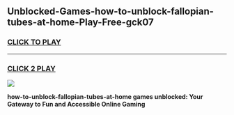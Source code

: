 
## Unblocked-Games-how-to-unblock-fallopian-tubes-at-home-Play-Free-gck07
<h3>
<a href="https://premium76.site?title=how-to-unblock-fallopian-tubes-at-home&ref=18A1">CLICK TO PLAY</a></h3>
<hr>

<h3>
<a href="https://premium76.site?title=how-to-unblock-fallopian-tubes-at-home&ref=18A1">CLICK 2 PLAY</a>
  
</h3>

<a href="https://premium76.site?title=how-to-unblock-fallopian-tubes-at-home&ref=18A1"><img src="https://clearcache.store/games.png"></a>


**how-to-unblock-fallopian-tubes-at-home games unblocked: Your Gateway to Fun and Accessible Online Gaming**
